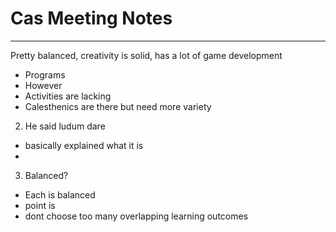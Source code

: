 # Cas Meeting Notes
---
Pretty balanced, creativity is solid, has a lot of game development
- Programs
- However
- Activities are lacking
- Calesthenics are there but need more variety

2. He said ludum dare
- basically explained what it is
-

3. Balanced?
- Each is balanced
- point is
- dont choose too many overlapping learning outcomes

